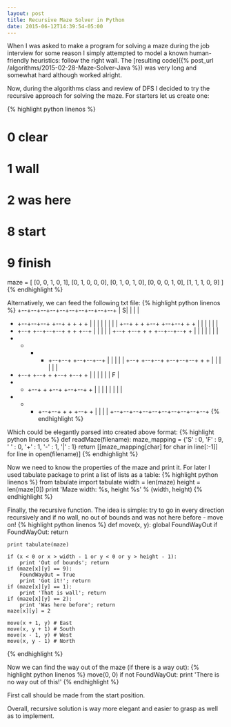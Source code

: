 ```yaml
---
layout: post
title: Recursive Maze Solver in Python
date: 2015-06-12T14:39:54-05:00
---
```

When I was asked to make a program for solving a maze during the job interview for some reason I simply attempted to model a known human-friendly heuristics: follow the right wall. The [resulting code]({% post_url /algorithms/2015-02-28-Maze-Solver-Java %}) was very long and somewhat hard although worked alright. 

Now, during the algorithms class and review of DFS I decided to try the recursive approach for solving the maze.
For starters let us create one: 

{% highlight python linenos %}
# 0 clear
# 1 wall
# 2 was here
# 8 start
# 9 finish
maze = [
        [0, 0, 1, 0, 1],
        [0, 1, 0, 0, 0],
        [0, 1, 0, 1, 0],
        [0, 0, 0, 1, 0],
        [1, 1, 1, 0, 9]
]
{% endhighlight %}

Alternatively, we can feed the following txt file:
{% highlight python linenos %}
+--+--+--+--+--+--+--+--+--+--+
|             S|     |     |  |
+  +--+--+--+  +--+  +  +  +  +
|     |  |     |     |  |  |  |
+--+  +  +  +--+  +--+--+  +  +
|     |  |        |     |     |
+  +--+  +--+--+--+  +  +  +--+
|     |        |     |        |
+--+  +--+  +  +  +--+--+--+  +
|  |  |  |  |     |           |
+  +  +  +  +--+--+  +--+--+--+
|           |     |        |  |
+--+  +--+--+  +--+--+--+  +  +
|     |        |     |     |  |
+  +--+  +--+  +  +--+  +--+  +
|  |     |  |  |     |      F |
+  +  +--+  +  +--+  +--+--+  +
|  |  |     |     |  |     |  |
+  +  +  +--+--+  +  +  +--+  +
|     |              |        |
+--+--+--+--+--+--+--+--+--+--+
{% endhighlight %}

Which could be elegantly parsed into created above format:
{% highlight python linenos %}
def readMaze(filename):
    maze_mapping = {'S' : 0, 'F' : 9, ' ' : 0, '+' : 1, '-' : 1, '|' : 1}
    return [[maze_mapping[char] for char in line[:-1]] for line in open(filename)]
{% endhighlight %}

Now we need to know the properties of the maze and print it. For later I used tabulate package to print a list of lists as a table:
{% highlight python linenos %}
from tabulate import tabulate
width = len(maze)
height = len(maze[0])
print 'Maze width: %s, height %s' % (width, height)
{% endhighlight %}

Finally, the recursive function. The idea is simple: try to go in every direction recursively and if no wall, no out of bounds and was not here before - move on!
{% highlight python linenos %}
def move(x, y):
    global FoundWayOut
    if FoundWayOut:
        return

    print tabulate(maze)

    if (x < 0 or x > width - 1 or y < 0 or y > height - 1):
        print 'Out of bounds'; return
    if (maze[x][y] == 9):
        FoundWayOut = True
        print 'Got it!'; return
    if (maze[x][y] == 1):
        print 'That is wall'; return
    if (maze[x][y] == 2):
        print 'Was here before'; return
    maze[x][y] = 2

    move(x + 1, y) # East
    move(x, y + 1) # South
    move(x - 1, y) # West
    move(x, y - 1) # North
{% endhighlight %}

Now we can find the way out of the maze (if there is a way out):
{% highlight python linenos %}
move(0, 0)
if not FoundWayOut:
    print 'There is no way out of this!'
{% endhighlight %}

First call should be made from the start position.

Overall, recursive solution is way more elegant and easier to grasp as well as to implement. 